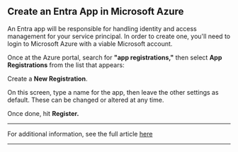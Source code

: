## Create an Entra App in Microsoft Azure

An Entra app will be responsible for handling identity and access management for your service principal. In order to create one, you'll need to login to Microsoft Azure with a viable Microsoft account.

Once at the Azure portal, search for **"app registrations,"** then select **App Registrations** from the list that appears:



Create a **New Registration**.



On this screen, type a name for the app, then leave the other settings as default. These can be changed or altered at any time.



Once done, hit **Register.**

* * *

For additional information, see the full article [here](https://support.optisigns.com/hc/en-us/articles/32860569148819)

---
